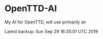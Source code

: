 # OpenTTD-AI
My AI for OpenTTD, will use primarily air

Latest backup: Sun Sep 29 16:35:01 UTC 2019
